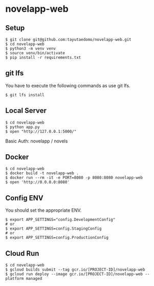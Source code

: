 # novelapp-web

## Setup
```
$ git clone git@github.com:tayutaedomo/novelapp-web.git
$ cd novelapp-web
$ python3 -m venv venv
$ source venv/bin/activate
$ pip install -r requirements.txt
```


## git lfs
You have to execute the following commands as use git lfs.
```
$ git lfs install
```


## Local Server
```
$ cd novelapp-web
$ python app.py
$ open "http://127.0.0.1:5000/"
```
Basic Auth: novelapp / novels


## Docker
```
$ cd novelapp-web
$ docker build -t novelapp-web .
$ docker run --rm -it -e PORT=8080 -p 8080:8080 novelapp-web
$ open 'http://0.0.0.0:8080'
```


## Config ENV
You should set the appropriate ENV.
```
$ export APP_SETTINGS="config.DevelopmentConfig"
# or
$ export APP_SETTINGS=config.StagingConfig
# or
$ export APP_SETTINGS=config.ProductionConfig
```


## Cloud Run
```
$ cd novelapp-web
$ gcloud builds submit --tag gcr.io/[PROJECT-ID]/novelapp-web
$ gcloud run deploy --image gcr.io/[PROJECT-ID]/novelapp-web --platform managed
```
